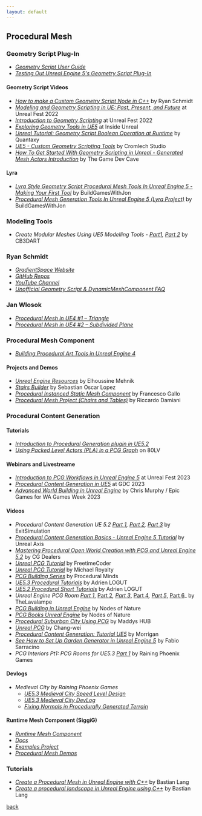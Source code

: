 ```yaml
---
layout: default
---
```


## Procedural Mesh

### Geometry Script Plug-In

* _[Geometry Script User Guide](https://docs.unrealengine.com/5.1/en-US/geometry-script-users-guide/)_
* _[Testing Out Unreal Engine 5's Geometry Script Plug-In](https://80.lv/articles/testing-out-unreal-engine-5-s-geometry-script-plug-in/)_

#### Geometry Script Videos

* _[How to make a Custom Geometry Script Node in C++](https://www.youtube.com/watch?v=6adlrBQbcd8)_ by Ryan Schmidt
* _[Modeling and Geometry Scripting in UE: Past, Present, and Future](https://www.youtube.com/watch?v=pEC3krOwcbM)_ at Unreal Fest 2022
* _[Introduction to Geometry Scripting](https://www.youtube.com/watch?v=gDso9X4HgLA)_ at Unreal Fest 2022
* _[Exploring Geometry Tools in UE5](https://www.twitch.tv/videos/1455871303)_ at Inside Unreal
* _[Unreal Tutorial: Geometry Script Boolean Operation at Runtime](https://www.youtube.com/watch?v=4aVZyHD3Flc)_ by Quantaxy
* _[UE5 - Custom Geometry Scripting Tools](https://www.youtube.com/watch?v=u1qQO4XRgYQ)_ by Cromlech Studio
* _[How To Get Started With Geometry Scripting in Unreal - Generated Mesh Actors Introduction](https://www.youtube.com/watch?v=cKDZE4-mQIg)_ by The Game Dev Cave

#### Lyra

* _[Lyra Style Geometry Script Procedural Mesh Tools In Unreal Engine 5 - Making Your First Tool](https://www.youtube.com/watch?v=L4vGmIw0PD4)_ by BuildGamesWithJon
* _[Procedural Mesh Generation Tools In Unreal Engine 5 (Lyra Project)](https://www.youtube.com/watch?v=zLeO8pM-blU)_ by BuildGamesWithJon

### Modeling Tools

* _Create Modular Meshes Using UE5 Modelling Tools - [Part1](https://www.youtube.com/watch?v=1HAbbwjgY90), [Part 2](https://www.youtube.com/watch?v=Kg8uOHdJ6IU)_ by CB3DART

### Ryan Schmidt

* _[GradientSpace Website](http://www.gradientspace.com/)_
* _[GitHub Repos](https://github.com/gradientspace)_
* _[YouTube Channel](https://www.youtube.com/@RyanSchmidtEpic)_
* _[Unofficial Geometry Script & DynamicMeshComponent FAQ](https://www.gradientspace.com/tutorials/2022/12/19/geometry-script-faq)_

### Jan Wlosok

* _[Procedural Mesh in UE4 #1 – Triangle](http://wlosok.cz/procedural-mesh-in-ue4-1-triangle/)_
* _[Procedural Mesh in UE4 #2 – Subdivided Plane](http://wlosok.cz/procedural-mesh-in-ue4-2-subdivided-plane/)_

### Procedural Mesh Component

* _[Building Procedural Art Tools in Unreal Engine 4](https://80.lv/articles/building-procedural-art-tools-in-unreal-engine-4/)_

#### Projects and Demos

* _[Unreal Engine Resources](https://unrealengineresources.com/)_ by Elhoussine Mehnik
* _[Stairs Builder](https://github.com/sebastianoscarlopez/StairsBuilder)_ by Sebastian Oscar Lopez
* _[Procedural Instanced Static Mesh Component](https://github.com/francesco-gallo/procedural-instanced-static-mesh-component)_ by Francesco Gallo
* _[Procedural Mesh Project (Chairs and Tables)](https://github.com/damianiRiccardo90/ProceduralMeshProject)_ by Riccardo Damiani

### Procedural Content Generation

#### Tutorials

* _[Introduction to Procedural Generation plugin in UE5.2](https://dev.epicgames.com/community/learning/tutorials/j4xJ/unreal-engine-introduction-to-procedural-generation-plugin-in-ue5-2)_
* _[Using Packed Level Actors (PLA) in a PCG Graph](https://80.lv/articles/see-how-to-set-up-garden-generator-in-unreal-engine-5/)_ on 80LV

#### Webinars and Livestreame

* _[Introduction to PCG Workflows in Unreal Engine 5](https://www.youtube.com/watch?v=LMQDCEiLaQY)_ at Unreal Fest 2023
* _[Procedural Content Generation in UE5](https://www.youtube.com/watch?v=aoCGLW53fZg)_ at GDC 2023
* _[Advanced World Building in Unreal Engine](https://www.youtube.com/watch?v=gJKGMFcg29c)_ by Chris Murphy / Epic Games for WA Games Week 2023

#### Videos

* _Procedural Content Generation UE 5.2 [Part 1](https://www.youtube.com/watch?v=BJZc06F7ci0), [Part 2](https://www.youtube.com/watch?v=8-ghOR9wRzE), [Part 3](https://www.youtube.com/watch?v=VZ5lL4k77bk)_ by ExitSimulation
* _[Procedural Content Generation Basics - Unreal Engine 5 Tutorial](https://www.youtube.com/watch?v=jbRBF9b4lSk)_ by Unreal Axis
* _[Mastering Procedural Open World Creation with PCG and Unreal Engine 5.2](https://www.youtube.com/watch?v=Y0UwL-Bo2l0)_ by CG Dealers
* _[Unreal PCG Tutorial](https://www.youtube.com/playlist?list=PLA03OHAaHgYpo0enf8p-2oEpja3grLOKZ)_ by FreetimeCoder
* _[Unreal PCG Tutorial](https://www.youtube.com/@MichaelRoyalty/playlists)_ by Michael Royalty
* _[PCG Building Series](https://www.youtube.com/playlist?list=PLokuMVKY46wj6cHcgnBjDguL_oHGMWkZA)_ by Procedural Minds
* _[UE5.3 Procedural Tutorials](https://www.youtube.com/playlist?list=PLa5CA4dwjxucvoAmS7FO8hvUrSL21a-5G)_ by Adrien LOGUT
* _[UE5.2 Procedural Short Tutorials](https://www.youtube.com/playlist?list=PLa5CA4dwjxuc6B3WkKB9xpTiGGCM3HspY)_ by Adrien LOGUT
* _Unreal Engine PCG Room [Part 1](https://www.youtube.com/watch?v=D3o9RHvIsZc)_, [Part 2](https://www.youtube.com/watch?v=Ng2AXVeVto0)_, [Part 3](https://www.youtube.com/watch?v=znSivZ3oQJY)_, [Part 4](https://www.youtube.com/watch?v=rNUv71wu0gM)_, [Part 5](https://www.youtube.com/watch?v=D4jnyJEeeXQ)_, [Part 6](https://www.youtube.com/watch?v=u3firyujZ5w)_ by TheLavalampe
* _[PCG Building in Unreal Engine](https://www.youtube.com/watch?v=m1DJ7qXBgug)_ by Nodes of Nature
* _[PCG Books Unreal Engine](https://www.youtube.com/watch?v=feLTUwtaUDA)_ by Nodes of Nature
* _[Procedural Suburban City Using PCG](https://www.youtube.com/watch?v=C-_RYWevAW0)_ by Maddys HUB
* _[Unreal PCG](https://www.youtube.com/watch?v=3kP4tFE5Krw&list=PLkoyk8TmcceF68I4Cc3EX28x_mRVKbWi8)_ by Chang-wei
* _[Procedural Content Generation: Tutorial UE5](https://www.youtube.com/playlist?list=PLIOjp1ttVLQ06XFhpZHCNybxsbF0wb4DI)_ by Morrigan
* _[See How to Set Up Garden Generator in Unreal Engine 5](https://www.youtube.com/watch?v=NmQZYaZAFJU)_ by Fabio Sarracino
* _PCG Interiors Pt1: PCG Rooms for UE5.3 [Part 1](https://www.youtube.com/watch?v=L1sGInc9D08)_ by Raining Phoenix Games

#### Devlogs

* _Medieval City by Raining Phoenix Games_
  * _[UE5.3 Medieval City Speed Level Design](https://www.youtube.com/watch?v=Wrv88a7fO5Q)_
  * _[UE5.3 Medieval City DevLog](https://www.youtube.com/watch?v=_WzUmnh164c)_
  * _[Fixing Normals in Procedurally Generated Terrain](https://www.youtube.com/watch?v=Fk0Cat7hWuE)_

#### Runtime Mesh Component (SiggiG)

* _[Runtime Mesh Component](https://github.com/SiggiG/RuntimeMeshComponent)_
* _[Docs](https://runtimemesh.koderz.io/)_
* _[Examples Project](https://github.com/TriAxis-Games/RuntimeMeshComponent-Examples)_
* _[Procedural Mesh Demos](https://github.com/SiggiG/ProceduralMeshDemos)_

### Tutorials

* _[Create a Procedural Mesh in Unreal Engine with C++](https://www.bluefruitgames.com/creating-a-procedural-mesh-in-unreal-engine/)_ by Bastian Lang
* _[Create a procedural landscape in Unreal Engine using C++](https://www.bluefruitgames.com/create-a-procedural-landscape-in-unreal-engine-using-c/)_ by Bastian Lang

[back](../)
